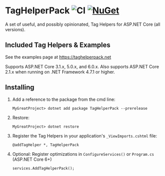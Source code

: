# TagHelperPack ![CI](https://github.com/DamianEdwards/TagHelperPack/actions/workflows/ci.yml/badge.svg) [![NuGet](https://img.shields.io/nuget/v/TagHelperPack?logo=nuget)](https://www.nuget.org/packages/TagHelperPack/)

A set of useful, and possibly opinionated, Tag Helpers for ASP.NET Core (all versions).

## Included Tag Helpers & Examples
See the examples page at https://taghelperpack.net

Supports ASP.NET Core 3.1.x, 5.0.x, and 6.0.x. Also supports ASP.NET Core 2.1.x when running on .NET Framework 4.7.1 or higher.

## Installing
1. Add a reference to the package from the cmd line:
    ```
    MyGreatProject> dotnet add package TagHelperPack --prerelease
    ```
1. Restore:
    ```
    MyGreatProject> dotnet restore
    ```
1. Register the Tag Helpers in your application's `_ViewImports.cshtml` file:
    ```
   @addTagHelper *, TagHelperPack
    ```
1. Optional: Register optimizations in `ConfigureServices()` or `Program.cs` (ASP.NET Core 6+)
    ```
    services.AddTagHelperPack();
    ```